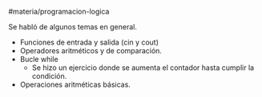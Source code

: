#materia/programacion-logica 

Se habló de algunos temas en general.
- Funciones de entrada y salida (cin y cout)
- Operadores aritméticos y de comparación.
- Bucle while
    - Se hizo un ejercicio donde se aumenta el contador hasta cumplir la condición.
- Operaciones aritméticas básicas.
